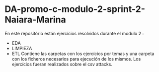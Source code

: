 # DA-promo-c-modulo-2-sprint-2-Naiara-Marina

En este repositório están ejercícios resolvidos durante el modulo 2 :
  - EDA
  - LIMPIEZA
  - ETL
Contiene las carpetas con los ejercícios por temas y una carpeta con los ficheros necesarios para ejecución de los mismos.
Los ejercícios fueran realizados sobre el csv attacks.
